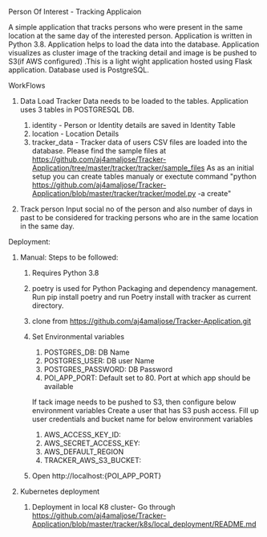 Person Of Interest - Tracking Applicaion

A simple application that tracks persons who were present in the same location at the same day of the interested person. Application is written in Python 3.8.
Application helps to load the data into the database. Application visualizes as cluster image of the tracking detail and image is be pushed to S3(if AWS configured) .This is a light wight application hosted using Flask application. Database used is PostgreSQL.


WorkFlows

1. Data Load
   Tracker Data needs to be loaded to the tables. Application uses 3 tables in POSTGRESQL DB.
   1. identity - Person or Identity details are saved in Identity Table
   2. location - Location Details
   3. tracker_data - Tracker data of users
   CSV files are loaded into the database. Please find the sample files at https://github.com/aj4amaljose/Tracker-Application/tree/master/tracker/tracker/sample_files 
   As as an initial setup you can create tables manualy or exectute command "python https://github.com/aj4amaljose/Tracker-Application/blob/master/tracker/tracker/model.py -a create"
  
2. Track person
   Input social no of the person and also number of days in past to be considered for tracking persons who are in the same location in the same day.

Deployment:
1. Manual:
   Steps to be followed:
    1. Requires Python 3.8
    2. poetry is used for Python Packaging and dependency management. Run pip install poetry and run Poetry install with tracker as current directory.
    3. clone from https://github.com/aj4amaljose/Tracker-Application.git
    4. Set Environmental variables 
       1. POSTGRES_DB: DB Name
       2. POSTGRES_USER: DB user Name
       3. POSTGRES_PASSWORD: DB Password
       4. POI_APP_PORT: Default set to 80. Port at which app should be available

       If tack image needs to be pushed to S3, then configure below environment variables
       Create a user that has S3 push access. Fill up user credentials and bucket name for below environment variables
        1. AWS_ACCESS_KEY_ID: 
        2. AWS_SECRET_ACCESS_KEY:
        3. AWS_DEFAULT_REGION
        4. TRACKER_AWS_S3_BUCKET: 
    5. Open http://localhost:{POI_APP_PORT}
    
2. Kubernetes deployment
   1. Deployment in local K8 cluster- Go through https://github.com/aj4amaljose/Tracker-Application/blob/master/tracker/k8s/local_deployment/README.md
    
   

